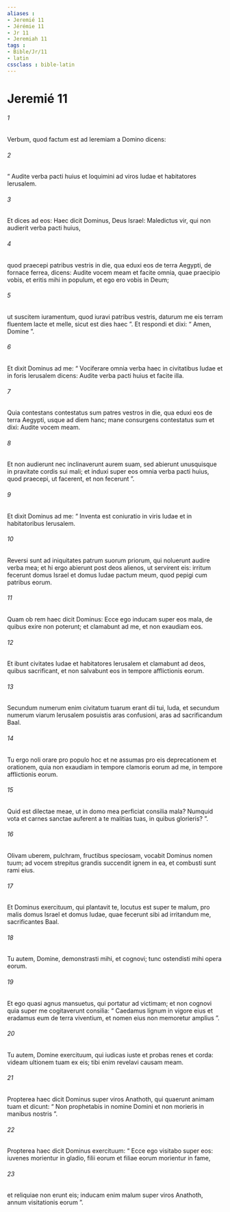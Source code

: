 ```yaml
---
aliases : 
- Jeremié 11
- Jérémie 11
- Jr 11
- Jeremiah 11
tags : 
- Bible/Jr/11
- latin
cssclass : bible-latin
---
```


# Jeremié 11

###### 1
Verbum, quod factum est ad Ieremiam a Domino dicens: 
###### 2
“ Audite verba pacti huius et loquimini ad viros Iudae et habitatores Ierusalem. 
###### 3
Et dices ad eos: Haec dicit Dominus, Deus Israel: Maledictus vir, qui non audierit verba pacti huius, 
###### 4
quod praecepi patribus vestris in die, qua eduxi eos de terra Aegypti, de fornace ferrea, dicens: Audite vocem meam et facite omnia, quae praecipio vobis, et eritis mihi in populum, et ego ero vobis in Deum; 
###### 5
ut suscitem iuramentum, quod iuravi patribus vestris, daturum me eis terram fluentem lacte et melle, sicut est dies haec ”. Et respondi et dixi: “ Amen, Domine ”.
###### 6
Et dixit Dominus ad me: “ Vociferare omnia verba haec in civitatibus Iudae et in foris Ierusalem dicens: Audite verba pacti huius et facite illa. 
###### 7
Quia contestans contestatus sum patres vestros in die, qua eduxi eos de terra Aegypti, usque ad diem hanc; mane consurgens contestatus sum et dixi: Audite vocem meam. 
###### 8
Et non audierunt nec inclinaverunt aurem suam, sed abierunt unusquisque in pravitate cordis sui mali; et induxi super eos omnia verba pacti huius, quod praecepi, ut facerent, et non fecerunt ”.
###### 9
Et dixit Dominus ad me: “ Inventa est coniuratio in viris Iudae et in habitatoribus Ierusalem. 
###### 10
Reversi sunt ad iniquitates patrum suorum priorum, qui noluerunt audire verba mea; et hi ergo abierunt post deos alienos, ut servirent eis: irritum fecerunt domus Israel et domus Iudae pactum meum, quod pepigi cum patribus eorum. 
###### 11
Quam ob rem haec dicit Dominus: Ecce ego inducam super eos mala, de quibus exire non poterunt; et clamabunt ad me, et non exaudiam eos. 
###### 12
Et ibunt civitates Iudae et habitatores Ierusalem et clamabunt ad deos, quibus sacrificant, et non salvabunt eos in tempore afflictionis eorum. 
###### 13
Secundum numerum enim civitatum tuarum erant dii tui, Iuda, et secundum numerum viarum Ierusalem posuistis aras confusioni, aras ad sacrificandum Baal.
###### 14
Tu ergo noli orare pro populo hoc et ne assumas pro eis deprecationem et orationem, quia non exaudiam in tempore clamoris eorum ad me, in tempore afflictionis eorum.
###### 15
Quid est dilectae meae, ut in domo mea perficiat consilia mala? Numquid vota et carnes sanctae auferent a te malitias tuas, in quibus glorieris? ”.
###### 16
Olivam uberem, pulchram, fructibus speciosam, vocabit Dominus nomen tuum; ad vocem strepitus grandis succendit ignem in ea, et combusti sunt rami eius.
###### 17
Et Dominus exercituum, qui plantavit te, locutus est super te malum, pro malis domus Israel et domus Iudae, quae fecerunt sibi ad irritandum me, sacrificantes Baal.
###### 18
Tu autem, Domine, demonstrasti mihi, et cognovi; tunc ostendisti mihi opera eorum.
###### 19
Et ego quasi agnus mansuetus, qui portatur ad victimam; et non cognovi quia super me cogitaverunt consilia: “ Caedamus lignum in vigore eius et eradamus eum de terra viventium, et nomen eius non memoretur amplius ”.
###### 20
Tu autem, Domine exercituum, qui iudicas iuste et probas renes et corda: videam ultionem tuam ex eis; tibi enim revelavi causam meam.
###### 21
Propterea haec dicit Dominus super viros Anathoth, qui quaerunt animam tuam et dicunt: “ Non prophetabis in nomine Domini et non morieris in manibus nostris ”. 
###### 22
Propterea haec dicit Dominus exercituum: “ Ecce ego visitabo super eos: iuvenes morientur in gladio, filii eorum et filiae eorum morientur in fame, 
###### 23
et reliquiae non erunt eis; inducam enim malum super viros Anathoth, annum visitationis eorum ”.
